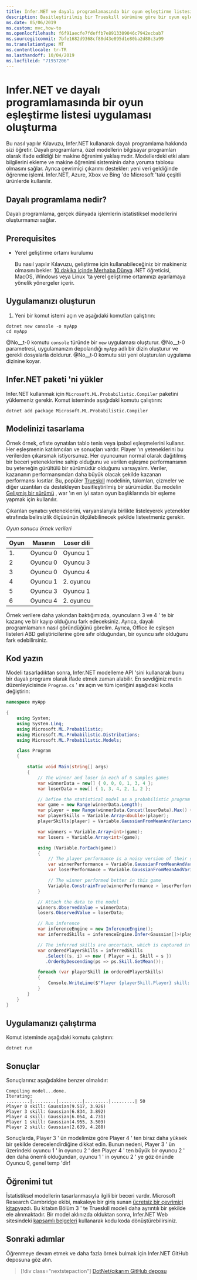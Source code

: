 ```yaml
---
title: Infer.NET ve dayalı programlamasında bir oyun eşleştirme listesi uygulaması oluşturma
description: Basitleştirilmiş bir Trueskıll sürümüne göre bir oyun eşleme listesi uygulaması oluşturmak için dayalı Programming with Infer.NET ile nasıl kullanacağınızı öğrenin.
ms.date: 05/06/2019
ms.custom: mvc,how-to
ms.openlocfilehash: f6f91aecfe7fdeffb7e8913309046c7942ecbab7
ms.sourcegitcommit: 7bfe1682d9368cf88d43e895d1e80ba2d88c3a99
ms.translationtype: MT
ms.contentlocale: tr-TR
ms.lasthandoff: 10/04/2019
ms.locfileid: "71957206"
---
```

# <a name="create-a-game-match-up-list-app-with-infernet-and-probabilistic-programming"></a>Infer.NET ve dayalı programlamasında bir oyun eşleştirme listesi uygulaması oluşturma

Bu nasıl yapılır Kılavuzu, Infer.NET kullanarak dayalı programlama hakkında sizi öğretir. Dayalı programlama, özel modellerin bilgisayar programları olarak ifade edildiği bir makine öğrenimi yaklaşımıdır. Modellerdeki etki alanı bilgilerini ekleme ve makine öğrenimi sisteminin daha yoruma tablosu olmasını sağlar. Ayrıca çevrimiçi çıkarımı destekler: yeni veri geldiğinde öğrenme işlemi. Infer.NET, Azure, Xbox ve Bing 'de Microsoft 'taki çeşitli ürünlerde kullanılır.

## <a name="what-is-probabilistic-programming"></a>Dayalı programlama nedir?

Dayalı programlama, gerçek dünyada işlemlerin istatistiksel modellerini oluşturmanızı sağlar.

## <a name="prerequisites"></a>Prerequisites

- Yerel geliştirme ortamı kurulumu

  Bu nasıl yapılır Kılavuzu, geliştirme için kullanabileceğiniz bir makineniz olmasını bekler. [10 dakika içinde Merhaba Dünya](https://dotnet.microsoft.com/learn/dotnet/hello-world-tutorial/intro) .NET öğreticisi, MacOS, Windows veya Linux 'ta yerel geliştirme ortamınızı ayarlamaya yönelik yönergeler içerir.

## <a name="create-your-app"></a>Uygulamanızı oluşturun

1. Yeni bir komut istemi açın ve aşağıdaki komutları çalıştırın:

```dotnetcli
dotnet new console -o myApp
cd myApp
```

@No__t-0 komutu `console` türünde bir `new` uygulaması oluşturur. @No__t-0 parametresi, uygulamanızın depolandığı `myApp` adlı bir dizin oluşturur ve gerekli dosyalarla doldurur. @No__t-0 komutu sizi yeni oluşturulan uygulama dizinine koyar.

## <a name="install-infernet-package"></a>Infer.NET paketi 'ni yükler

Infer.NET kullanmak için `Microsoft.ML.Probabilistic.Compiler` paketini yüklemeniz gerekir. Komut isteminde aşağıdaki komutu çalıştırın:

```dotnetcli
dotnet add package Microsoft.ML.Probabilistic.Compiler
```

## <a name="design-your-model"></a>Modelinizi tasarlama

Örnek örnek, ofiste oynatılan tablo tenis veya ipsbol eşleşmelerini kullanır. Her eşleşmenin katılımcıları ve sonuçları vardır.  Player 'ın yeteneklerini bu verilerden çıkarsmak istiyorsunuz. Her oyuncunun normal olarak dağıtılmış bir beceri yeteneklerine sahip olduğunu ve verilen eşleşme performansının bu yeteneğin gürültülü bir sürümüdür olduğunu varsayalım. Veriler, kazananın performansından daha büyük olacak şekilde kazanan performansı kısıtlar. Bu, popüler [Trueskıll](https://www.microsoft.com/en-us/research/project/trueskill-ranking-system/) modelinin, takımları, çizmeler ve diğer uzantıları da destekleyen basitleştirilmiş bir sürümüdür. Bu modelin [Gelişmiş bir sürümü](https://www.microsoft.com/en-us/research/publication/trueskill-2-improved-bayesian-skill-rating-system/) , war 'ın en iyi satan oyun başlıklarında bir eşleme yapmak için kullanılır.

Çıkarılan oynatıcı yeteneklerini, varyanslarıyla birlikte listeleyerek yetenekler etrafında belirsizlik ölçüsünün ölçülebilinecek şekilde listeetmeniz gerekir.

*Oyun sonucu örnek verileri*

Oyun |Masının | Loser dili
---------|----------|---------
 1\. | Oyuncu 0 | Oyuncu 1
 2 | Oyuncu 0 | Oyuncu 3
 3 | Oyuncu 0 | Oyuncu 4
 4 | Oyuncu 1 | 2\. oyuncu
 5 | Oyuncu 3 | Oyuncu 1
 6 | Oyuncu 4 | 2\. oyuncu

Örnek verilere daha yakından baktığımızda, oyuncuların 3 ve 4 ' te bir kazanç ve bir kayıp olduğunu fark edeceksiniz. Ayrıca, dayalı programlamanın nasıl göründüğünü görelim. Ayrıca, Office ile eşleşen listeleri ABD geliştiricilerine göre sıfır olduğundan, bir oyuncu sıfır olduğunu fark edebilirsiniz.

## <a name="write-some-code"></a>Kod yazın

Modeli tasarladıktan sonra, Infer.NET modelleme API 'sini kullanarak bunu bir dayalı programı olarak ifade etmek zaman alabilir. En sevdiğiniz metin düzenleyicisinde `Program.cs` ' ını açın ve tüm içeriğini aşağıdaki kodla değiştirin:

```csharp
namespace myApp

{
    using System;
    using System.Linq;
    using Microsoft.ML.Probabilistic;
    using Microsoft.ML.Probabilistic.Distributions;
    using Microsoft.ML.Probabilistic.Models;

    class Program
    {

        static void Main(string[] args)
        {
            // The winner and loser in each of 6 samples games
            var winnerData = new[] { 0, 0, 0, 1, 3, 4 };
            var loserData = new[] { 1, 3, 4, 2, 1, 2 };

            // Define the statistical model as a probabilistic program
            var game = new Range(winnerData.Length);
            var player = new Range(winnerData.Concat(loserData).Max() + 1);
            var playerSkills = Variable.Array<double>(player);
            playerSkills[player] = Variable.GaussianFromMeanAndVariance(6, 9).ForEach(player);

            var winners = Variable.Array<int>(game);
            var losers = Variable.Array<int>(game);

            using (Variable.ForEach(game))
            {
                // The player performance is a noisy version of their skill
                var winnerPerformance = Variable.GaussianFromMeanAndVariance(playerSkills[winners[game]], 1.0);
                var loserPerformance = Variable.GaussianFromMeanAndVariance(playerSkills[losers[game]], 1.0);

                // The winner performed better in this game
                Variable.ConstrainTrue(winnerPerformance > loserPerformance);
            }

            // Attach the data to the model
            winners.ObservedValue = winnerData;
            losers.ObservedValue = loserData;

            // Run inference
            var inferenceEngine = new InferenceEngine();
            var inferredSkills = inferenceEngine.Infer<Gaussian[]>(playerSkills);

            // The inferred skills are uncertain, which is captured in their variance
            var orderedPlayerSkills = inferredSkills
               .Select((s, i) => new { Player = i, Skill = s })
               .OrderByDescending(ps => ps.Skill.GetMean());

            foreach (var playerSkill in orderedPlayerSkills)
            {
                Console.WriteLine($"Player {playerSkill.Player} skill: {playerSkill.Skill}");
            }
        }
    }
}
```

## <a name="run-your-app"></a>Uygulamanızı çalıştırma

Komut isteminde aşağıdaki komutu çalıştırın:

```dotnetcli
dotnet run
```

## <a name="results"></a>Sonuçlar

Sonuçlarınız aşağıdakine benzer olmalıdır:

```console
Compiling model...done.
Iterating:
.........|.........|.........|.........|.........| 50
Player 0 skill: Gaussian(9.517, 3.926)
Player 3 skill: Gaussian(6.834, 3.892)
Player 4 skill: Gaussian(6.054, 4.731)
Player 1 skill: Gaussian(4.955, 3.503)
Player 2 skill: Gaussian(2.639, 4.288)
```

Sonuçlarda, Player 3 ' ün modelimize göre Player 4 ' ten biraz daha yüksek bir şekilde derecelendirdiğine dikkat edin. Bunun nedeni, Player 3 ' ün üzerindeki oyuncu 1 ' in oyuncu 2 ' den Player 4 ' ten büyük bir oyuncu 2 ' den daha önemli olduğundan, oyuncu 1 ' in oyuncu 2 ' ye göz önünde Oyuncu 0, genel temp 'dir!

## <a name="keep-learning"></a>Öğrenimi tut

İstatistiksel modellerin tasarlanmasıyla ilgili bir beceri vardır. Microsoft Research Cambridge ekibi, makaleye bir giriş sunan [ücretsiz bir çevrimiçi kitap](http://mbmlbook.com/)yazdı. Bu kitabın Bölüm 3 ' te Trueskıll modeli daha ayrıntılı bir şekilde ele alınmaktadır. Bir model aklınızda olduktan sonra, Infer.NET Web sitesindeki [kapsamlı belgeleri](https://dotnet.github.io/infer/) kullanarak kodu koda dönüştürebilirsiniz.

## <a name="next-steps"></a>Sonraki adımlar

Öğrenmeye devam etmek ve daha fazla örnek bulmak için Infer.NET GitHub deposuna göz atın.
> [!div class="nextstepaction"]
> [DotNet/çıkarım GitHub deposu](https://github.com/dotnet/infer)
